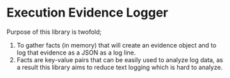# Execution Evidence Logger

Purpose of this library is twofold;
1. To gather facts (in memory) that will create an evidence object and to log that evidence as a JSON as a log line.
2. Facts are key-value pairs that can be easily used to analyze log data, as a result this library aims to reduce text logging which is hard to analyze.
